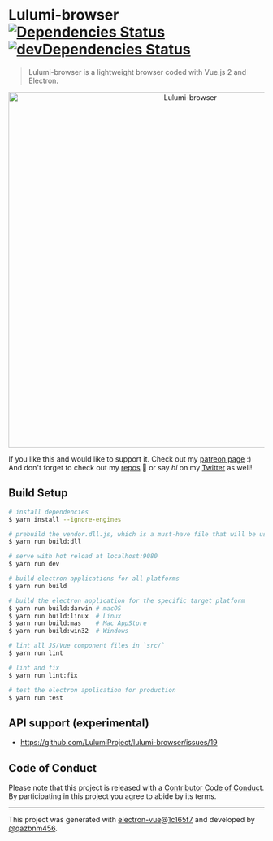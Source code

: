 # Lulumi-browser [![Dependencies Status](https://david-dm.org/LulumiProject/lulumi-browser/status.svg)](https://david-dm.org/LulumiProject/lulumi-browser) [![devDependencies Status](https://david-dm.org/LulumiProject/lulumi-browser/dev-status.svg)](https://david-dm.org/LulumiProject/lulumi-browser?type=dev)

> Lulumi-browser is a lightweight browser coded with Vue.js 2 and Electron.

<p align="center">
  <img alt="Lulumi-browser" src="https://i.imgur.com/5mO19u7.jpg" width="700px">
</p>

If you like this and would like to support it. Check out my [patreon page](https://www.patreon.com/boik) :)<br>And don't forget to check out my [repos](https://github.com/qazbnm456) 🐾 or say *hi* on my [Twitter](https://twitter.com/qazbnm456) as well!

## Build Setup

``` bash
# install dependencies
$ yarn install --ignore-engines

# prebuild the vendor.dll.js, which is a must-have file that will be used across main.js, renderer.js, and about.js.
$ yarn run build:dll

# serve with hot reload at localhost:9080
$ yarn run dev

# build electron applications for all platforms
$ yarn run build

# build the electron application for the specific target platform
$ yarn run build:darwin # macOS
$ yarn run build:linux  # Linux
$ yarn run build:mas    # Mac AppStore
$ yarn run build:win32  # Windows

# lint all JS/Vue component files in `src/`
$ yarn run lint

# lint and fix
$ yarn run lint:fix

# test the electron application for production
$ yarn run test
```

## API support (experimental)

- https://github.com/LulumiProject/lulumi-browser/issues/19

## Code of Conduct

Please note that this project is released with a [Contributor Code of Conduct](code-of-conduct.md). By participating in this project you agree to abide by its terms.

---

This project was generated with [electron-vue](https://github.com/SimulatedGREG/electron-vue)@[1c165f7](https://github.com/SimulatedGREG/electron-vue/commit/1c165f7c5e56edaf48be0fbb70838a1af26bb015) and developed by [@qazbnm456](https://github.com/qazbnm456).
